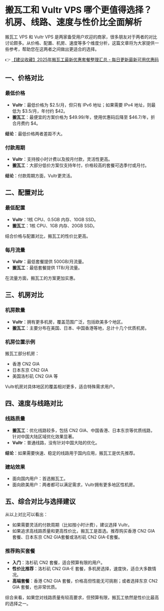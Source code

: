 # 搬瓦工和 Vultr VPS 哪个更值得选择？机房、线路、速度与性价比全面解析

搬瓦工 VPS 和 Vultr VPS 是两家备受用户欢迎的商家，很多朋友对于两者的对比讨论颇多。从价格、配置、机房、速度等多个维度分析，这篇文章将为大家提供一些参考，帮助您在这两者之间做出更适合的选择。

👉 [【建议收藏】2025年搬瓦工最新优惠套餐整理汇总 - 每日更新最新可用优惠码](https://bit.ly/banwagon)

## 一、价格对比

### 最低价格
- **Vultr**：最低价格为 $2.5/月，但只有 IPv6 地址；如果需要 IPv4 地址，则最低为 $3.5/月，年付约 $42。
- **搬瓦工**：最便宜的方案价格为 $49.99/年，使用优惠码后降至 $46.7/年，折合月费约 $4。

**结论**：最低价格两者差距不大。

### 付款周期
- **Vultr**：支持按小时计费以及按月付款，灵活性更高。
- **搬瓦工**：大部分低价方案仅支持年付，价格较高的套餐可选季付或月付。

**结论**：付款周期方面，Vultr更灵活。

## 二、配置对比

### 最低配置
- **Vultr**：1核 CPU、0.5GB 内存、10GB SSD。
- **搬瓦工**：1核 CPU、1GB 内存、20GB SSD。

结合价格与配置对比，搬瓦工的性价比更高。

### 每月流量
- **Vultr**：最低套餐提供 500GB/月流量。
- **搬瓦工**：最低套餐提供 1TB/月流量。

在流量方面，搬瓦工的方案更加实惠。

## 三、机房对比

### 机房数量
- **Vultr**：拥有更多机房，覆盖范围广泛，包括欧美多个地区。
- **搬瓦工**：主要分布在美国、日本、中国香港等地，总计十几个优质机房。

### 机房位置示例
搬瓦工部分机房：
- 香港 CN2 GIA
- 日本东京 CN2 GIA
- 美国洛杉矶 CN2 GIA 等

Vultr机房对具体地区的覆盖相对更多，适合特殊需求用户。

## 四、速度与线路对比

### 线路质量
- **搬瓦工**：优化线路较多，包括 CN2 GIA、中国香港、日本东京等优质线路，针对中国大陆区域优化效果显著。
- **Vultr**：普通线路，没有针对中国大陆的优化。

**结论**：如果需要快速、稳定的线路用于国内应用，搬瓦工是优先推荐。

### 建站效果
- 面向国内用户：首选搬瓦工。
- 面向欧美用户：两者都可以满足需求，Vultr拥有更多地区性机房。

## 五、综合对比与选择建议

从以上对比可以看出：
- 如果需要灵活的付款周期（比如按小时计费），建议选择 Vultr。
- 如果追求高线路质量和更高性价比，搬瓦工是首选。推荐购买香港 CN2 GIA套餐、日本东京 CN2 GIA套餐或洛杉矶 CN2 GIA-E套餐。

### 推荐购买套餐
- **入门**：洛杉矶 CN2 套餐，适合预算有限的用户。
- **性价比推荐**：洛杉矶 CN2 GIA-E 套餐，多机房选择，速度快，适合大多数情况。
- **高端套餐**：香港 CN2 GIA 套餐，价格高但性能无可挑剔；或者选择东京 CN2 GIA 套餐，也非常优质。

综合来看，如果您对线路质量有较高要求，但预算有限，搬瓦工依然是性价比最高的选择之一。
